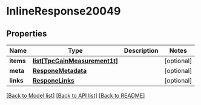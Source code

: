 # InlineResponse20049

## Properties
Name | Type | Description | Notes
------------ | ------------- | ------------- | -------------
**items** | [**list[TpcGainMeasurement1t]**](TpcGainMeasurement1t.md) |  | [optional] 
**meta** | [**ResponeMetadata**](ResponeMetadata.md) |  | [optional] 
**links** | [**ResponeLinks**](ResponeLinks.md) |  | [optional] 

[[Back to Model list]](../README.md#documentation-for-models) [[Back to API list]](../README.md#documentation-for-api-endpoints) [[Back to README]](../README.md)



